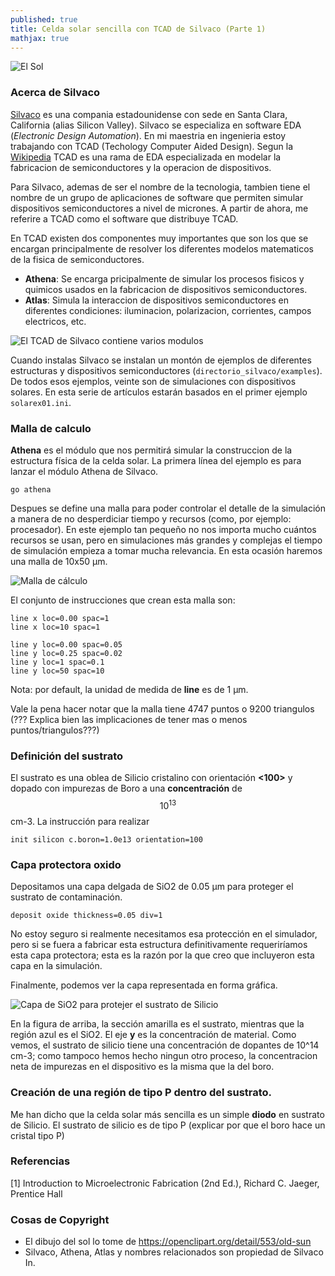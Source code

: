 ```yaml
---
published: true
title: Celda solar sencilla con TCAD de Silvaco (Parte 1)
mathjax: true
---
```


![El Sol]({{site.baseurl}}/media/johnny-automatic-old-sun.png)

### Acerca de Silvaco

[Silvaco](https://www.silvaco.com/) es una compania estadounidense con sede en Santa Clara, California (alias Silicon Valley). Silvaco se especializa en software EDA (_Electronic Design Automation_). En mi maestria en ingenieria estoy trabajando con TCAD (Techology Computer Aided Design). Segun la [Wikipedia](https://en.wikipedia.org/wiki/Technology_CAD) TCAD es una rama de EDA especializada en modelar la fabricacion de semiconductores y la operacion de dispositivos.

Para Silvaco, ademas de ser el nombre de la tecnologia, tambien tiene el nombre de un grupo de aplicaciones de software que permiten simular dispositivos semiconductores a nivel de micrones. A partir de ahora, me referire a TCAD como el software que distribuye TCAD.

En TCAD existen dos componentes muy importantes que son los que se encargan principalmente de resolver los diferentes modelos matematicos de la fisica de semiconductores.

* **Athena**: Se encarga pricipalmente de simular los procesos fisicos y quimicos usados en la fabricacion de dispositivos semiconductores.
* **Atlas**: Simula la interaccion de dispositivos semiconductores en diferentes condiciones: iluminacion, polarizacion, corrientes, campos electricos, etc.

![El TCAD de Silvaco contiene varios modulos]({{site.baseurl}}/media/diagrama_silvaco_TCAD.svg)

Cuando instalas Silvaco se instalan un montón de ejemplos de diferentes estructuras y dispositivos semiconductores (`directorio_silvaco/examples`). De todos esos ejemplos, veinte son de simulaciones con dispositivos solares. En esta serie de artículos estarán basados en el primer ejemplo `solarex01.ini`.

### Malla de calculo

**Athena** es el módulo que nos permitirá simular la construccion de la estructura física de la celda solar. La primera línea del ejemplo es para lanzar el módulo Athena de Silvaco.

```
go athena
```

Despues se define una malla para poder controlar el detalle de la simulación a manera de no desperdiciar tiempo y recursos (como, por ejemplo: procesador). En este ejemplo tan pequeño no nos importa mucho cuántos recursos se usan, pero en simulaciones más grandes y complejas el tiempo de simulación empieza a tomar mucha relevancia. En esta ocasión haremos una malla de 10x50 μm.

![Malla de cálculo]({{site.baseurl}}/media/malla-solarex01.png)

El conjunto de instrucciones que crean esta malla son:

```
line x loc=0.00 spac=1
line x loc=10 spac=1

line y loc=0.00 spac=0.05
line y loc=0.25 spac=0.02
line y loc=1 spac=0.1
line y loc=50 spac=10
```

Nota: por default, la unidad de medida de **line** es de 1 μm.

Vale la pena hacer notar que la malla tiene 4747 puntos o 9200 triangulos (??? Explica bien las implicaciones de tener mas o menos puntos/triangulos???)

### Definición del sustrato

El sustrato es una oblea de Silicio cristalino con orientación **<100>** y dopado con impurezas de Boro a una **concentración** de $$ 10^{13} $$ cm-3. La instrucción para realizar

```
init silicon c.boron=1.0e13 orientation=100
```



### Capa protectora oxido

Depositamos una capa delgada de SiO2 de 0.05 μm para proteger el sustrato de contaminación.

```
deposit oxide thickness=0.05 div=1
```

No estoy seguro si realmente necesitamos esa protección en el simulador, pero si se fuera a fabricar esta estructura definitivamente requeriríamos esta capa protectora; esta es la razón por la que creo que incluyeron esta capa en la simulación.

Finalmente, podemos ver la capa representada en forma gráfica.

![Capa de SiO2 para protejer el sustrato de Silicio]({{site.baseurl}}/media/solarex01-oxido-protector.png)

En la figura de arriba, la sección amarilla es el sustrato, mientras que la región azul es el SiO2. El eje **y** es la concentración de material. Como vemos, el sustrato de silicio tiene una concentración de dopantes de 10^14 cm-3; como tampoco hemos hecho ningun otro proceso, la concentracion neta de impurezas en el dispositivo es la misma que la del boro.

### Creación de una región de tipo P dentro del sustrato.

Me han dicho que la celda solar más sencilla es un simple **diodo** en sustrato de Silicio. El sustrato de silicio es de tipo P (explicar por que el boro hace un cristal tipo P)

### Referencias

[1] Introduction to Microelectronic Fabrication (2nd Ed.), Richard C. Jaeger, Prentice Hall

### Cosas de Copyright

- El dibujo del sol lo tome de https://openclipart.org/detail/553/old-sun
- Silvaco, Athena, Atlas y nombres relacionados son propiedad de Silvaco In.
